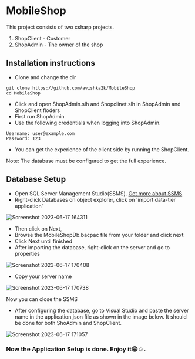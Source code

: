 # MobileShop

This project consists of two csharp projects.
  1. ShopClient - Customer
  2. ShopAdmin - The owner of the shop



## Installation instructions

- Clone and change the dir
```
git clone https://github.com/avishka2k/MobileShop
cd MobileShop
```
- Click and open ShopAdmin.slh and Shopclinet.slh in ShopAdmin and ShopClient floders
- First run ShopAdmin
- Use the following credentials when logging into ShopAdmin.
```
Username: user@example.com
Password: 123
```
- You can get the experience of the client side by running the ShopClient.

Note: The database must be configured to get the full experience.

## Database Setup
- Open SQL Server Management Studio(SSMS). [Get more about SSMS](https://learn.microsoft.com/en-us/sql/ssms/download-sql-server-management-studio-ssms)
- Right-click Databases on object explorer, click on 'import data-tier application'

![Screenshot 2023-06-17 164311](https://github.com/avishka2k/MobileShop/assets/86360412/eaed3abf-14fa-44af-8f0b-1c7357553972)

- Then click on Next,
- Browse the MobileShopDb.bacpac file from your folder and click next
- Click Next until finished
- After importing the database, right-click on the server and go to properties

![Screenshot 2023-06-17 170408](https://github.com/avishka2k/MobileShop/assets/86360412/c42714e2-12e6-4e4f-b0c0-c981f50487cf)

- Copy your server name

![Screenshot 2023-06-17 170738](https://github.com/avishka2k/MobileShop/assets/86360412/3e57ffbe-36f1-4b1e-a10d-142f58af9c59)

Now you can close the SSMS

- After configuring the database, go to Visual Studio and paste the server name in the application.json file as shown in the image below. It should be done for both ShoAdmin and ShopClient.

![Screenshot 2023-06-17 171057](https://github.com/avishka2k/MobileShop/assets/86360412/5f2de0a7-2b26-4d97-9f22-eb99f4311d23)

### Now the Application Setup is done. Enjoy it:grin::relaxed:.

